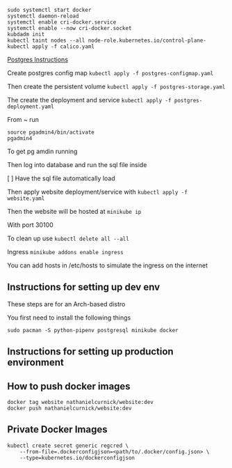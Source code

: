```
sudo systemctl start docker
systemctl daemon-reload
systemctl enable cri-docker.service
systemctl enable --now cri-docker.socket
kubdadm init
kubectl taint nodes --all node-role.kubernetes.io/control-plane-
kubectl apply -f calico.yaml
```


[Postgres Instructions](https://phoenixnap.com/kb/postgresql-kubernetes)

Create postgres config map
`kubectl apply -f postgres-configmap.yaml`

Then create the persistent volume
`kubectl apply -f postgres-storage.yaml`

The create the deployment and service
`kubectl apply -f postgres-deployment.yaml`

From ~ run

```
source pgadmin4/bin/activate
pgadmin4
```

To get pg amdin running

Then log into database and run the sql file inside

[ ] Have the sql file automatically load

Then apply website deployment/service with
`kubectl apply -f website.yaml`

Then the website will be hosted at
`minikube ip`

With port 30100

To clean up use
`kubectl delete all --all`

Ingress
`minikube addons enable ingress`

You can add hosts in /etc/hosts to simulate the ingress on the internet

## Instructions for setting up dev env

These steps are for an Arch-based distro

You first need to install the following things

```
sudo pacman -S python-pipenv postgresql minikube docker
```

## Instructions for setting up production environment

## How to push docker images

```
docker tag website nathanielcurnick/website:dev
docker push nathanielcurnick/website:dev
```

## Private Docker Images

```
kubectl create secret generic regcred \
    --from-file=.dockerconfigjson=<path/to/.docker/config.json> \
    --type=kubernetes.io/dockerconfigjson
```